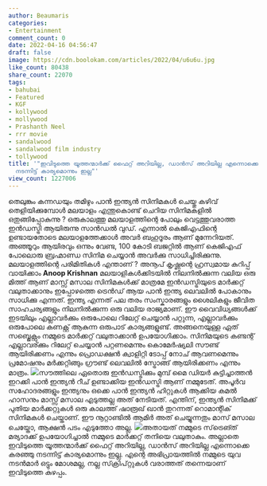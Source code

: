 ```yaml
---
author: Beaumaris
categories:
- Entertainment
comment_count: 0
date: 2022-04-16 04:56:47
draft: false
image: https://cdn.boolokam.com/articles/2022/04/u6u6u.jpg
like_count: 80438
share_count: 22070
tags:
- bahubai
- Featured
- KGF
- kollywood
- mollywood
- Prashanth Neel
- rrr movie
- sandalwood
- sandalwood film industry
- tollywood
title: '"ഇവിടുത്തെ യൂത്തന്മാർക്ക് ഫൈറ്റ് അറിയില്ല, ഡാൻസ് അറിയില്ല എന്നൊക്കെ കരഞ്ഞു
  നടന്നിട്ട് കാര്യമൊന്നും ഇല്ല"'
view_count: 1227006
---
```


തെലുങ്കും കന്നഡയും തമിഴും പാൻ ഇന്ത്യൻ സിനിമകൾ ചെയ്തു കഴിവ് തെളിയിക്കുമ്പോൾ മലയാളം എന്തുകൊണ്ട് ചെറിയ സിനിമകളിൽ ഒതുങ്ങിപ്പോകുന്നു ? ഒരുകാലത്തു മലയാളത്തിന്റെ പോലും വെട്ടത്തുവരാത്ത ഇൻഡസ്ട്രി ആയിരുന്നു സാൻഡൽ വുഡ്. എന്നാൽ കെജിഎഫിന്റെ ഉണ്ടായതോടെ മലയാളത്തേക്കാൾ അവർ ബഹുദൂരം ആണ് മുന്നേറിയത്. അഞ്ഞൂറും ആയിരവും ഒന്നും വേണ്ട, 100 കോടി ബജറ്റിൽ ആണ് കെജിഎഫ് പോലൊരു ബ്രഹ്മാണ്ഡ സിനിമ ചെയ്യാൻ അവർക്കു സാധിച്ചിരിക്കുന്നു. മലയാളത്തിന്റെ പരിമിതികൾ എന്താണ് ? അനൂപ് കൃഷ്ണന്റെ ഹ്രസ്വമായ കുറിപ്പ് വായിക്കാം **Anoop Krishnan** മലയാളികൾക്കിടയിൽ നിലനിൽക്കുന്ന വലിയ ഒരു മിത്ത് ആണ് മാസ്സ് മസാല സിനിമകൾക്ക് മാത്രമേ ഇൻഡസ്ട്രിയുടെ മാർക്കറ്റ് വലുതാക്കാനും ഇപ്പോഴത്തെ ട്രെൻഡ് ആയ പാൻ ഇന്ത്യ ലെവലിൽ പോകാനും സാധിക്കു എന്നത്. ഇന്ത്യ എന്നത് പല തരം സംസ്കാരങ്ങളും ശൈലികളും ജീവിത സാഹചര്യങ്ങളും നിലനിൽക്കുന്ന ഒരു വലിയ രാജ്യമാണ്. ഈ വൈവിധ്യങ്ങൾക്ക് ഇടയിലും എല്ലാവർക്കും ഒരുപോലെ റിലേറ്റ് ചെയ്യാൻ പറ്റുന്ന, എല്ലാവർക്കും ഒരുപോലെ കണക്റ്റ് ആകുന്ന ഒരുപാട് കാര്യങ്ങളുണ്ട്. അങ്ങനെയുള്ള ഏത് സബ്ജെക്റ്റും നമ്മുടെ മാർക്കറ്റ് വലുതാക്കാൻ ഉപയോഗിക്കാം. സിനിമയുടെ കണ്ടന്റ് എല്ലാവര്ക്കും റിലേറ്റ് ചെയ്യാൻ പറ്റണമെന്നും കൊമേർഷ്യലി സൗണ്ട് ആയിരിക്കണം എന്നും പ്രൊഡക്ഷൻ ക്വാളിറ്റി ടോപ്പ് നോച് ആവണമെന്നും പ്രമോഷനും മർക്കറ്റിങ്ങും ഗ്രൗണ്ട് ലെവലിൽ സ്ട്രോങ്ങ് ആയിരിക്കണം എന്നും മാത്രം. ![](https://cdn.boolokam.com/articles/2022/04/u6u6u.jpg)സൗത്തിലെ ഏതൊരു ഇൻഡസ്ട്രിക്കും മുമ്പ് മൈ ഡിയർ കുട്ടിച്ചാത്തൻ ഇറക്കി പാൻ ഇന്ത്യൻ റീച് ഉണ്ടാക്കിയ ഇൻഡസ്ട്രി ആണ് നമ്മുടേത്. അപൂർവ സഹോദരങ്ങളും ഇന്ത്യനും ഒക്കെ പാൻ ഇന്ത്യൻ ഹിറ്റുകൾ ആക്കിയ കമൽ ഹാസനും മാസ്സ് മസാല എടുത്തല്ല അത് നേടിയത്. എന്തിന്, ഇന്ത്യൻ സിനിമക്ക് പുതിയ മാർക്കറ്റുകൾ ഒരു കാലത്ത് ഷാരൂഖ് ഖാൻ തുറന്നത് റൊമാന്റിക് സിനിമകൾ ചെയ്താണ്. ഈ നൂറ്റാണ്ടിൽ ആമിർ അത് ചെയ്യുന്നതും മാസ് മസാല ചെയ്തോ, ആക്ഷൻ പടം എടുത്തോ അല്ല. ![](https://cdn.boolokam.com/articles/2022/04/mmmmmmm.jpg)അതായത് നമ്മുടെ സ്‌ട്രെങ്ത് മര്യാദക്ക് ഉപയോഗിച്ചാൽ നമ്മുടെ മാർക്കറ്റ് തനിയെ വലുതാകും. അല്ലാതെ ഇവിടുത്തെ യൂത്തന്മാർക്ക് ഫൈറ്റ് അറിയില്ല, ഡാൻസ് അറിയില്ല എന്നൊക്കെ കരഞ്ഞു നടന്നിട്ട് കാര്യമൊന്നും ഇല്ല. എന്റെ അഭിപ്രായത്തിൽ നമ്മുടെ യുവ നടൻമാർ ഒട്ടും മോശമല്ല, നല്ല സ്‌ക്രിപ്റ്റുകൾ വരാത്തത് തന്നെയാണ് ഇവിടുത്തെ കുഴപ്പം.